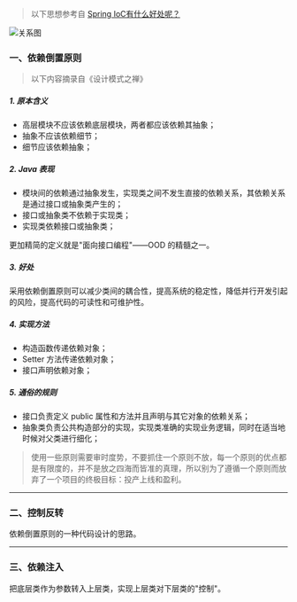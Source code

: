 
> 以下思想参考自 [Spring IoC有什么好处呢？](https://www.zhihu.com/question/23277575)

![关系图](https://pic3.zhimg.com/80/v2-ee924f8693cff51785ad6637ac5b21c1_1440w.jpg?source=1940ef5c "关系图")

### 一、依赖倒置原则
> 以下内容摘录自《设计模式之禅》

##### 1. 原本含义

- 高层模块不应该依赖底层模块，两者都应该依赖其抽象；
- 抽象不应该依赖细节；
- 细节应该依赖抽象；


##### 2. Java 表现

- 模块间的依赖通过抽象发生，实现类之间不发生直接的依赖关系，其依赖关系是通过接口或抽象类产生的；
- 接口或抽象类不依赖于实现类；
- 实现类依赖接口或抽象类；

更加精简的定义就是"面向接口编程"——OOD 的精髓之一。


##### 3. 好处

采用依赖倒置原则可以减少类间的耦合性，提高系统的稳定性，降低并行开发引起的风险，提高代码的可读性和可维护性。


##### 4. 实现方法

- 构造函数传递依赖对象；
- Setter 方法传递依赖对象；
- 接口声明依赖对象；


##### 5. 通俗的规则

- 接口负责定义 public 属性和方法并且声明与其它对象的依赖关系；
- 抽象类负责公共构造部分的实现，实现类准确的实现业务逻辑，同时在适当地时候对父类进行细化；

> 使用一些原则需要审时度势，不要抓住一个原则不放，每一个原则的优点都是有限度的，并不是放之四海而皆准的真理，所以别为了遵循一个原则而放弃了一个项目的终极目标：投产上线和盈利。

***

### 二、控制反转

依赖倒置原则的一种代码设计的思路。

***

### 三、依赖注入

把底层类作为参数转入上层类，实现上层类对下层类的"控制"。



